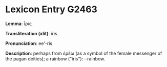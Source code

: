 # Lexicon Entry G2463

**Lemma**: ἶρις

**Transliteration (xlit)**: îris

**Pronunciation**: ee'-ris

**Description**:
perhaps from ἐρέω (as a symbol of the female messenger of the pagan deities); a rainbow ("iris"):--rainbow.
